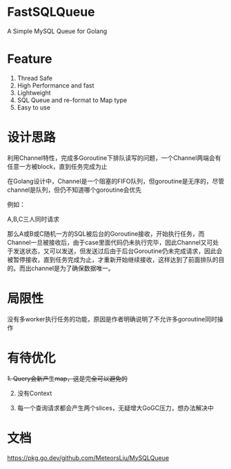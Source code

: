# FastSQLQueue
A Simple MySQL Queue for Golang

# Feature

1. Thread Safe
2. High Performance and fast
3. Lightweight
4. SQL Queue and re-format to Map type
5. Easy to use


# 设计思路

利用Channel特性，完成多Goroutine下排队读写的问题，一个Channel两端会有任意一方被block，直到任务完成为止

在Golang设计中，Channel是一个阻塞的FIFO队列，但goroutine是无序的，尽管channel是队列，但仍不知道哪个goroutine会优先

例如：

A,B,C三人同时请求

那么A或B或C随机一方的SQL被后台的Goroutine接收，开始执行任务，而Channel一旦被接收后，由于case里面代码仍未执行完毕，因此Channel又可处于发送状态，又可以发送，但发送过后由于后台Goroutine仍未完成请求，因此会被暂停接收，直到任务完成为止，才重新开始继续接收，这样达到了前面排队的目的。而出channel是为了确保数据唯一。

# 局限性

没有多worker执行任务的功能，原因是作者明确说明了不允许多goroutine同时操作

# 有待优化

~~1. Query会新产生map，这是完全可以避免的~~

2. 没有Context

3. 每一个查询请求都会产生两个slices，无疑增大GoGC压力，想办法解决中

# 文档


https://pkg.go.dev/github.com/MeteorsLiu/MySQLQueue
